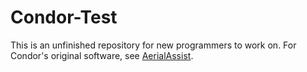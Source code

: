 # Condor-Test
This is an unfinished repository for new programmers to work on. For Condor's original software, see [AerialAssist](https://github.com/robototes/AerialAssist "Condor's original softwware").

